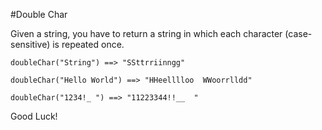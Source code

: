 #Double Char

Given a string, you have to return a string in 
which each character (case-sensitive) is repeated
once.

    doubleChar("String") ==> "SSttrriinngg"

    doubleChar("Hello World") ==> "HHeelllloo  WWoorrlldd"

    doubleChar("1234!_ ") ==> "11223344!!__  "

Good Luck!
